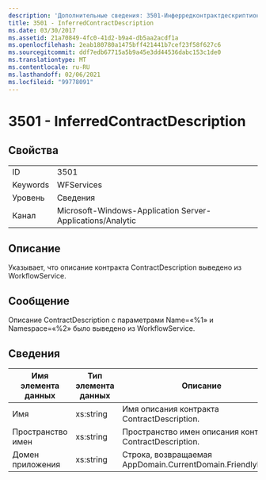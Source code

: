 ```yaml
---
description: 'Дополнительные сведения: 3501-Инферредконтрактдескриптион'
title: 3501 - InferredContractDescription
ms.date: 03/30/2017
ms.assetid: 21a70849-4fc0-41d2-b9a4-db5aa2acdf1a
ms.openlocfilehash: 2eab180780a1475bff421441b7cef23f58f627c6
ms.sourcegitcommit: ddf7edb67715a5b9a45e3dd44536dabc153c1de0
ms.translationtype: MT
ms.contentlocale: ru-RU
ms.lasthandoff: 02/06/2021
ms.locfileid: "99778091"
---
```

# <a name="3501---inferredcontractdescription"></a>3501 - InferredContractDescription

## <a name="properties"></a>Свойства  
  
|||  
|-|-|  
|ID|3501|  
|Keywords|WFServices|  
|Уровень|Сведения|  
|Канал|Microsoft-Windows-Application Server-Applications/Analytic|  
  
## <a name="description"></a>Описание  

 Указывает, что описание контракта ContractDescription выведено из WorkflowService.  
  
## <a name="message"></a>Сообщение  

 Описание ContractDescription с параметрами Name=«%1» и Namespace=«%2» было выведено из WorkflowService.  
  
## <a name="details"></a>Сведения  
  
|Имя элемента данных|Тип элемента данных|Описание|  
|--------------------|--------------------|-----------------|  
|Имя|xs:string|Имя описания контракта ContractDescription.|  
|Пространство имен|xs:string|Пространство имен описания контракта ContractDescription.|  
|Домен приложения|xs:string|Строка, возвращаемая AppDomain.CurrentDomain.FriendlyName.|
